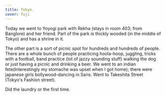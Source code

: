 ```yaml
---
title: Tokyo.
cover: fuji
---
```


Today we went to Yoyogi park with Rekha (stays in room 403; from Banglore)
and her friend. Part of the park is thickly wooded (in the middle of Tokyo) 
and has a shrine in it.

The other part is a sort of picnic spot for hundreds and hundreds of people. 
There are a whole bunch of people practicing hoola-hoop, juggling, 
tricks with a football, band practice (lot of jazzy sounding stuff)
walking the dog or just having a picnic and drinking a beer.
We went to an indian fete(Interestingly my stomache was upset when I got home); 
there were japanese girls bollywood-dancing in Saris.
Went to Takeshita Street (Tokyo's Fashion street).

Did the laundry or the first time.
